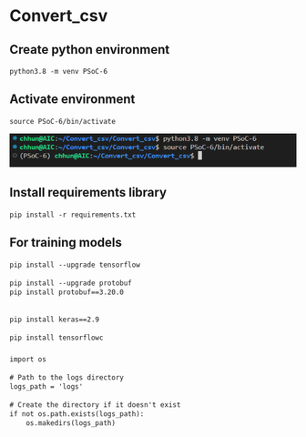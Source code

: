 # Convert_csv

## Create python environment
```
python3.8 -m venv PSoC-6
```
## Activate environment
```
source PSoC-6/bin/activate
```
![alt text](image.png)

## Install requirements library
```
pip install -r requirements.txt 
```



## For training models
```
pip install --upgrade tensorflow

pip install --upgrade protobuf
pip install protobuf==3.20.0


pip install keras==2.9

pip install tensorflowc

```

###
```
import os

# Path to the logs directory
logs_path = 'logs'

# Create the directory if it doesn't exist
if not os.path.exists(logs_path):
    os.makedirs(logs_path)

```